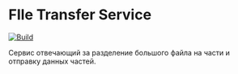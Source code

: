 # FIle Transfer Service

[![Build](https://github.com/AntonZinovik/FileTransferService/actions/workflows/Build.yml/badge.svg?branch=main)](https://github.com/AntonZinovik/FileTransferService/actions/workflows/Build.yml)

Сервис отвечающий за разделение большого файла на части и отправку данных частей.